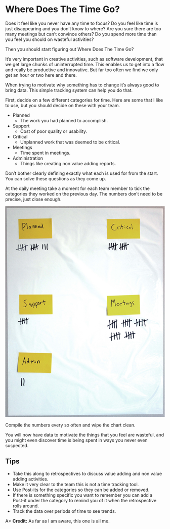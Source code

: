 # Where Does The Time Go?

Does it feel like you never have any time to focus?
Do you feel like time is just disappearing and you don’t know to where?
Are you sure there are too many meetings but can’t convince others?
Do you spend more time than you feel you should on wasteful activities?

Then you should start figuring out Where Does The Time Go?

It’s very important in creative activities, such as software development, that we get large chunks of uninterrupted time. This enables us to get into a flow and really be productive and innovative. But far too often we find we only get an hour or two here and there.

When trying to motivate why something has to change it’s always good to bring data. This simple tracking system can help you do that.

First, decide on a few different categories for time. Here are some that I like to use, but you should decide on these with your team.

- Planned
  * The work you had planned to accomplish.
- Support
  * Cost of poor quality or usability.
- Critical
  * Unplanned work that was deemed to be critical.
- Meetings
  * Time spent in meetings.
- Administration
  * Things like creating non value adding reports.

Don’t bother clearly defining exactly what each is used for from the start. You can solve these questions as they come up.

At the daily meeting take a moment for each team member to tick the categories they worked on the previous day. The numbers don’t need to be precise, just close enough.

![Where the time goes](images/where-does-the-time-go.jpg)

Compile the numbers every so often and wipe the chart clean.

You will now have data to motivate the things that you feel are wasteful, and you might even discover time is being spent in ways you never even suspected.

## Tips
- Take this along to retrospectives to discuss value adding and non value adding activities.
- Make it very clear to the team this is not a time tracking tool.
- Use Post-its for the categories so they can be added or removed.
- If there is something specific you want to remember you can add a Post-it under the category to remind you of it when the retrospective rolls around.
- Track the data over periods of time to see trends.

A> **Credit:** As far as I am aware, this one is all me.
